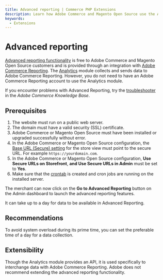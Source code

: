 ```yaml
---
title: Advanced reporting | Commerce PHP Extensions
description: Learn how Adobe Commerce and Magento Open Source use the Analytics module to collect and send data to Adobe Commerce Reporting.
keywords:
  - Extensions
---
```


# Advanced reporting

[Advanced reporting functionality](https://experienceleague.adobe.com/docs/commerce-admin/start/reporting/business-intelligence.html#advanced-reporting) is free to Adobe Commerce and Magento Open Source customers and is provided through an integration with [Adobe Commerce Reporting](https://business.adobe.com/products/magento/business-intelligence.html). The [Analytics](../../module-reference/module-analytics.md) module collects and sends data to Adobe Commerce Reporting. However, you do not need to have an Adobe Commerce Reporting account to use the Analytics module.

<InlineAlert variant="info" slots="text" />

If you encounter problems with Advanced Reporting, try the [troubleshooter](https://experienceleague.adobe.com/docs/commerce-knowledge-base/kb/troubleshooting/miscellaneous/magento-advanced-reporting-troubleshooter.html) in the *Adobe Commerce Knowledge Base*.

## Prerequisites

1. The website must run on a public web server.
1. The domain must have a valid security (SSL) certificate.
1. Adobe Commerce or Magento Open Source must have been installed or upgraded successfully without error.
1. In the Adobe Commerce or Magento Open Source configuration, the [Base URL (Secure) setting](https://docs.magento.com/user-guide/stores/store-urls.html) for the store view must point to the secure URL. For example `https://yourdomain.com`.
1. In the Adobe Commerce or Magento Open Source configuration, **Use Secure URLs on Storefront**, **and Use Secure URLs in Admin** must be set to **Yes**.
1. Make sure that the [crontab](https://experienceleague.adobe.com/docs/commerce-operations/configuration-guide/cli/configure-cron-jobs.html) is created and cron jobs are running on the installed server.

The merchant can now click on the **Go to Advanced Reporting** button on the Admin dashboard to launch the advanced reporting features.

<InlineAlert variant="info" slots="text"/>

It can take up to a day for data to be available in Advanced Reporting.

## Recommendations

To avoid system overload during its prime time, you can set the preferable time of a day for a data collection.

## Extensibility

Though the Analytics module provides an API, it is used specifically to interchange data with Adobe Commerce Reporting. Adobe does not recommend extending the advanced reporting functionality.

